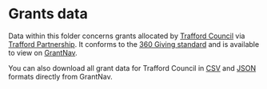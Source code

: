 # Grants data

Data within this folder concerns grants allocated by [Trafford Council](http://www.trafford.gov.uk) via [Trafford Partnership](http://www.traffordpartnership.org/). It conforms to the [360 Giving standard](http://www.threesixtygiving.org/support/standard/) and is available to view on [GrantNav](http://grantnav.threesixtygiving.org/funder/GB-LAE-TRF).

You can also download all grant data for Trafford Council in [CSV](http://grantnav.threesixtygiving.org/funder/GB-LAE-TRF.csv) and [JSON](http://grantnav.threesixtygiving.org/funder/GB-LAE-TRF.json) formats directly from GrantNav.